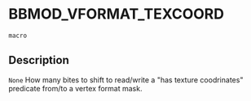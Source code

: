 # BBMOD_VFORMAT_TEXCOORD
`macro`
## Description
`None` How many bites to shift to read/write a "has texture coodrinates"
 predicate from/to a vertex format mask.